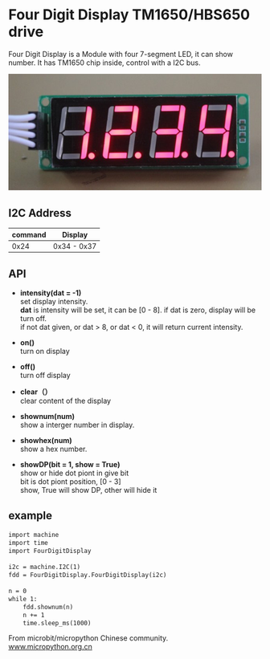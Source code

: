 # Four Digit Display TM1650/HBS650 drive

Four Digit Display is a Module with four 7-segment LED, it can show number. It has TM1650 chip inside, control with a I2C bus. 

![](4-LED.jpg)

## I2C Address

| command  | Display     |
| ---      | ---         |
| 0x24     | 0x34 - 0x37 |


## API

* **intensity(dat = -1)**  
set display intensity.  
**dat** is intensity will be set, it can be [0 - 8]. if dat is zero, display will be turn off.  
if not dat given, or dat > 8, or dat < 0, it will return current intensity.

* **on()**  
turn on display  

* **off()**  
turn off display  

* **clear（）**  
clear content of the display  

* **shownum(num)**  
show a interger number in display.  

* **showhex(num)**  
show a hex number.  

* **showDP(bit = 1, show = True)**  
show or hide dot piont in give bit  
bit is dot piont position, [0 - 3]  
show, True will show DP, other will hide it  

## example


```
import machine
import time
import FourDigitDisplay

i2c = machine.I2C(1)
fdd = FourDigitDisplay.FourDigitDisplay(i2c)

n = 0
while 1:
    fdd.shownum(n)
    n += 1
    time.sleep_ms(1000)
```

From microbit/micropython Chinese community.  
www.micropython.org.cn

